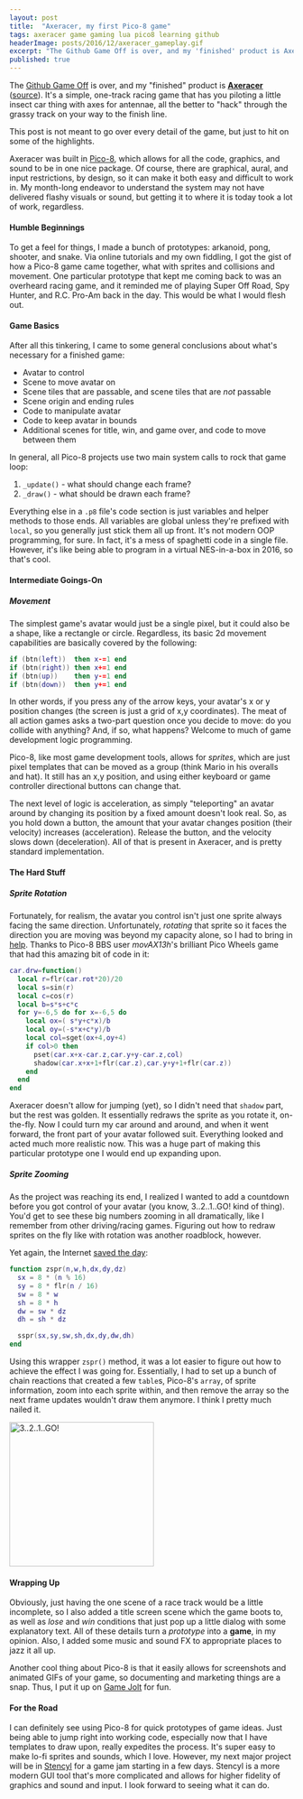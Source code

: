 ```yaml
---
layout: post
title:  "Axeracer, my first Pico-8 game"
tags: axeracer game gaming lua pico8 learning github
headerImage: posts/2016/12/axeracer_gameplay.gif
excerpt: "The Github Game Off is over, and my 'finished' product is Axeracer. It's a simple, one-track racing game that has you piloting a little insect car thing with axes for antennae, all the better to 'hack' through the grassy track on your way to the finish line."
published: true
---
```


The [Github Game Off](https://github.com/github/game-off-2016) is over, and my "finished" product is [**Axeracer**](https://codaname.neb.host/games/src/pico8/axeracer/axeracer.html) ([source](https://github.com/michaelchadwick/game-off-2016)). It's a simple, one-track racing game that has you piloting a little insect car thing with axes for antennae, all the better to "hack" through the grassy track on your way to the finish line.

This post is not meant to go over every detail of the game, but just to hit on some of the highlights.

<!--more-->

Axeracer was built in [Pico-8](https://lexaloffle.com/pico-8.php), which allows for all the code, graphics, and sound to be in one nice package. Of course, there are graphical, aural, and input restrictions, by design, so it can make it both easy and difficult to work in. My month-long endeavor to understand the system may not have delivered flashy visuals or sound, but getting it to where it is today took a lot of work, regardless.

#### Humble Beginnings

To get a feel for things, I made a bunch of prototypes: arkanoid, pong, shooter, and snake. Via online tutorials and my own fiddling, I got the gist of how a Pico-8 game came together, what with sprites and collisions and movement. One particular prototype that kept me coming back to was an overheard racing game, and it reminded me of playing Super Off Road, Spy Hunter, and R.C. Pro-Am back in the day. This would be what I would flesh out.

#### Game Basics

After all this tinkering, I came to some general conclusions about what's necessary for a finished game:

* Avatar to control
* Scene to move avatar on
* Scene tiles that are passable, and scene tiles that are _not_ passable
* Scene origin and ending rules
* Code to manipulate avatar
* Code to keep avatar in bounds
* Additional scenes for title, win, and game over, and code to move between them

In general, all Pico-8 projects use two main system calls to rock that game loop:

1. `_update()` - what should change each frame?
2. `_draw()` - what should be drawn each frame?

Everything else in a `.p8` file's code section is just variables and helper methods to those ends. All variables are global unless they're prefixed with `local`, so you generally just stick them all up front. It's not modern OOP programming, for sure. In fact, it's a mess of spaghetti code in a single file. However, it's like being able to program in a virtual NES-in-a-box in 2016, so that's cool.

#### Intermediate Goings-On

##### Movement

The simplest game's avatar would just be a single pixel, but it could also be a shape, like a rectangle or circle. Regardless, its basic 2d movement capabilities are basically covered by the following:

```lua
if (btn(left))  then x-=1 end
if (btn(right)) then x+=1 end
if (btn(up))    then y-=1 end
if (btn(down))  then y+=1 end
```

In other words, if you press any of the arrow keys, your avatar's x or y position changes (the screen is just a grid of x,y coordinates). The meat of all action games asks a two-part question once you decide to move: do you collide with anything? And, if so, what happens? Welcome to much of game development logic programming.

Pico-8, like most game development tools, allows for _sprites_, which are just pixel templates that can be moved as a group (think Mario in his overalls and hat). It still has an x,y position, and using either keyboard or game controller directional buttons can change that.

The next level of logic is acceleration, as simply "teleporting" an avatar around by changing its position by a fixed amount doesn't look real. So, as you hold down a button, the amount that your avatar changes position (their velocity) increases (acceleration). Release the button, and the velocity slows down (deceleration). All of that is present in Axeracer, and is pretty standard implementation.

#### The Hard Stuff

##### Sprite Rotation

Fortunately, for realism, the avatar you control isn't just one sprite always facing the same direction. Unfortunately, _rotating_ that sprite so it faces the direction you are moving was beyond my capacity alone, so I had to bring in [help](https://www.lexaloffle.com/bbs/?tid=2189). Thanks to Pico-8 BBS user _movAX13h_'s brilliant Pico Wheels game that had this amazing bit of code in it:

```lua
car.drw=function()
  local r=flr(car.rot*20)/20
  local s=sin(r)
  local c=cos(r)
  local b=s*s+c*c
  for y=-6,5 do for x=-6,5 do
    local ox=( s*y+c*x)/b
    local oy=(-s*x+c*y)/b
    local col=sget(ox+4,oy+4)
    if col>0 then
      pset(car.x+x-car.z,car.y+y-car.z,col)
      shadow(car.x+x+1+flr(car.z),car.y+y+1+flr(car.z))
    end
  end
end
```

Axeracer doesn't allow for jumping (yet), so I didn't need that `shadow` part, but the rest was golden. It essentially redraws the sprite as you rotate it, on-the-fly. Now I could turn my car around and around, and when it went forward, the front part of your avatar followed suit. Everything looked and acted much more realistic now. This was a huge part of making this particular prototype one I would end up expanding upon.

##### Sprite Zooming

As the project was reaching its end, I realized I wanted to add a countdown before you got control of your avatar (you know, 3..2..1..GO! kind of thing). You'd get to see these big numbers zooming in all dramatically, like I remember from other driving/racing games. Figuring out how to redraw sprites on the fly like with rotation was another roadblock, however.

Yet again, the Internet [saved the day](https://pico-8.wikia.com/wiki/Draw_zoomed_sprite_(zspr)):

```lua
function zspr(n,w,h,dx,dy,dz)
  sx = 8 * (n % 16)
  sy = 8 * flr(n / 16)
  sw = 8 * w
  sh = 8 * h
  dw = sw * dz
  dh = sh * dz

  sspr(sx,sy,sw,sh,dx,dy,dw,dh)
end
```

Using this wrapper `zspr()` method, it was a lot easier to figure out how to achieve the effect I was going for. Essentially, I had to set up a bunch of chain reactions that created a few `table`s, Pico-8's `array`, of sprite information, zoom into each sprite within, and then remove the array so the next frame updates wouldn't draw them anymore. I think I pretty much nailed it.

<p><img alt="3..2..1..GO!" src="{{ site.baseurl }}/assets/images/posts/2016/12/axeracer_countdown.gif" width="256" height="256" /></p>

#### Wrapping Up

Obviously, just having the one scene of a race track would be a little incomplete, so I also added a title screen scene which the game boots to, as well as _lose_ and _win_ conditions that just pop up a little dialog with some explanatory text. All of these details turn a _prototype_ into a **game**, in my opinion. Also, I added some music and sound FX to appropriate places to jazz it all up.

Another cool thing about Pico-8 is that it easily allows for screenshots and animated GIFs of your game, so documenting and marketing things are a snap. Thus, I put it up on [Game Jolt](https://gamejolt.com/games/axeracer/215403) for fun.

#### For the Road

I can definitely see using Pico-8 for quick prototypes of game ideas. Just being able to jump right into working code, especially now that I have templates to draw upon, really expedites the process. It's super easy to make lo-fi sprites and sounds, which I love. However, my next major project will be in [Stencyl](https://stencyl.com) for a game jam starting in a few days. Stencyl is a more modern GUI tool that's more complicated and allows for higher fidelity of graphics and sound and input. I look forward to seeing what it can do.
